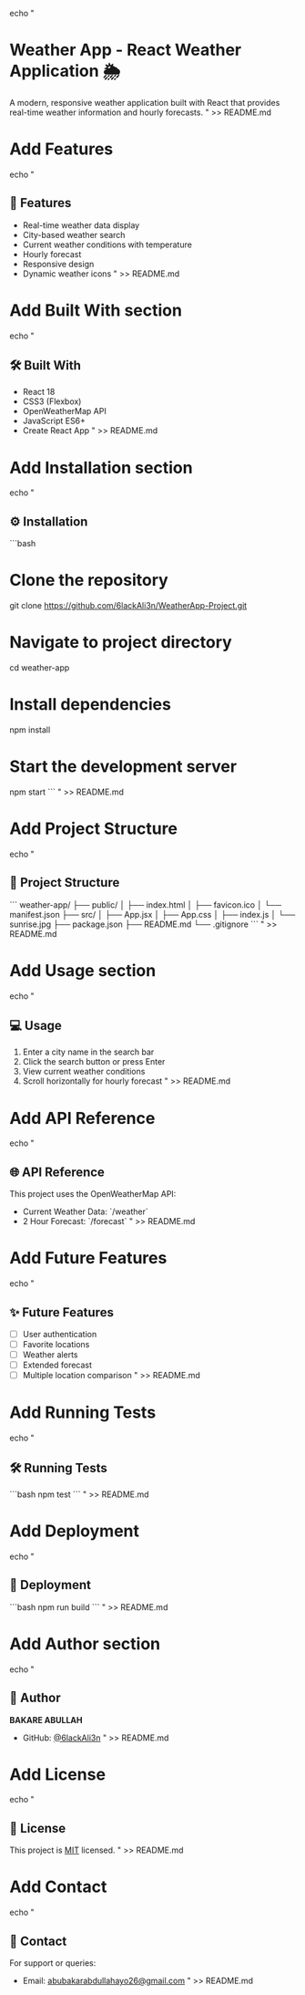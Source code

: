 echo "
# Weather App - React Weather Application 🌦️

A modern, responsive weather application built with React that provides real-time weather information and hourly forecasts.
" >> README.md

# Add Features
echo "
## 🚀 Features

- Real-time weather data display
- City-based weather search
- Current weather conditions with temperature
- Hourly forecast
- Responsive design
- Dynamic weather icons
" >> README.md

# Add Built With section
echo "
## 🛠️ Built With

- React 18
- CSS3 (Flexbox)
- OpenWeatherMap API
- JavaScript ES6+
- Create React App
" >> README.md

# Add Installation section
echo "
## ⚙️ Installation

\`\`\`bash
# Clone the repository
git clone https://github.com/6lackAli3n/WeatherApp-Project.git

# Navigate to project directory
cd weather-app

# Install dependencies
npm install

# Start the development server
npm start
\`\`\`
" >> README.md

# Add Project Structure
echo "
## 📁 Project Structure

\`\`\`
weather-app/
├── public/
│   ├── index.html
│   ├── favicon.ico
│   └── manifest.json
├── src/
│   ├── App.jsx
│   ├── App.css
│   ├── index.js
│   └── sunrise.jpg
├── package.json
├── README.md
└── .gitignore
\`\`\`
" >> README.md

# Add Usage section
echo "
## 💻 Usage

1. Enter a city name in the search bar
2. Click the search button or press Enter
3. View current weather conditions
4. Scroll horizontally for hourly forecast
" >> README.md

# Add API Reference
echo "
## 🌐 API Reference

This project uses the OpenWeatherMap API:
- Current Weather Data: \`/weather\`
- 2 Hour Forecast: \`/forecast\`
" >> README.md

# Add Future Features
echo "
## ✨ Future Features

- [ ] User authentication
- [ ] Favorite locations
- [ ] Weather alerts
- [ ] Extended forecast
- [ ] Multiple location comparison
" >> README.md

# Add Running Tests
echo "
## 🛠️ Running Tests

\`\`\`bash
npm test
\`\`\`
" >> README.md

# Add Deployment
echo "
## 🚀 Deployment

\`\`\`bash
npm run build
\`\`\`
" >> README.md

# Add Author section
echo "
## 👤 Author

**BAKARE ABULLAH**
- GitHub: [@6lackAli3n](https://github.com/6lackAli3n/WeatherApp-Project.git)
" >> README.md

# Add License
echo "
## 🔐 License

This project is [MIT](./LICENSE) licensed.
" >> README.md

# Add Contact
echo "
## 📧 Contact

For support or queries:
- Email: abubakarabdullahayo26@gmail.com
" >> README.md
